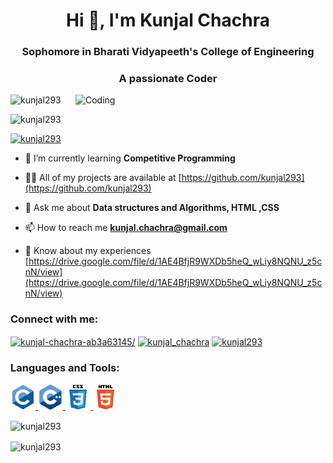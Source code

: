 <h1 align="center">Hi 👋, I'm Kunjal Chachra</h1>
<h3 align="center">Sophomore in Bharati Vidyapeeth's College of Engineering</h3>
<h3 align="center">A passionate Coder </h3>

<img align="right" alt="Coding" width="400" src="https://cdn.dribbble.com/users/4055494/screenshots/15215756/media/d2b66c4ca0192aa26d103448b3d1518b.gif">
<p align="left"> <img src="https://komarev.com/ghpvc/?username=kunjal293&label=Profile%20views&color=0e75b6&style=flat" alt="kunjal293" /> </p>

<p align="left"> <img src="https://komarev.com/ghpvc/?username=kunjal293&label=Profile%20views&color=0e75b6&style=flat" alt="kunjal293" /> </p>
<p align="left"> <a href="https://github.com/ryo-ma/github-profile-trophy"><img src="https://github-profile-trophy.vercel.app/?username=kunjal293" alt="kunjal293" /></a> </p>

- 🌱 I’m currently learning **Competitive Programming**

- 👨‍💻 All of my projects are available at [https://github.com/kunjal293](https://github.com/kunjal293)

- 💬 Ask me about **Data structures and Algorithms, HTML ,CSS**

- 📫 How to reach me **kunjal.chachra@gmail.com**

- 📄 Know about my experiences [https://drive.google.com/file/d/1AE4BfjR9WXDb5heQ_wLiy8NQNU_z5cnN/view](https://drive.google.com/file/d/1AE4BfjR9WXDb5heQ_wLiy8NQNU_z5cnN/view)

<h3 align="left">Connect with me:</h3>
<p align="left">
<a href="https://linkedin.com/in/kunjal-chachra-ab3a63145/" target="blank"><img align="center" src="https://raw.githubusercontent.com/rahuldkjain/github-profile-readme-generator/master/src/images/icons/Social/linked-in-alt.svg" alt="kunjal-chachra-ab3a63145/" height="30" width="40" /></a>
<a href="https://www.hackerrank.com/kunjal_chachra" target="blank"><img align="center" src="https://raw.githubusercontent.com/rahuldkjain/github-profile-readme-generator/master/src/images/icons/Social/hackerrank.svg" alt="kunjal_chachra" height="30" width="40" /></a>
<a href="https://www.leetcode.com/kunjal293" target="blank"><img align="center" src="https://raw.githubusercontent.com/rahuldkjain/github-profile-readme-generator/master/src/images/icons/Social/leet-code.svg" alt="kunjal293" height="30" width="40" /></a>
</p>

<h3 align="left">Languages and Tools:</h3>
<p align="left"> <a href="https://www.cprogramming.com/" target="_blank" rel="noreferrer"> <img src="https://raw.githubusercontent.com/devicons/devicon/master/icons/c/c-original.svg" alt="c" width="40" height="40"/> </a> <a href="https://www.w3schools.com/cpp/" target="_blank" rel="noreferrer"> <img src="https://raw.githubusercontent.com/devicons/devicon/master/icons/cplusplus/cplusplus-original.svg" alt="cplusplus" width="40" height="40"/> </a> <a href="https://www.w3schools.com/css/" target="_blank" rel="noreferrer"> <img src="https://raw.githubusercontent.com/devicons/devicon/master/icons/css3/css3-original-wordmark.svg" alt="css3" width="40" height="40"/> </a> <a href="https://www.w3.org/html/" target="_blank" rel="noreferrer"> <img src="https://raw.githubusercontent.com/devicons/devicon/master/icons/html5/html5-original-wordmark.svg" alt="html5" width="40" height="40"/> </a> </p>

<p><img align="center" src="https://github-readme-stats.vercel.app/api/top-langs?username=kunjal293&show_icons=true&locale=en&layout=compact" alt="kunjal293" /></p>

<p><img align="center" src="https://github-readme-streak-stats.herokuapp.com/?user=kunjal293&" alt="kunjal293" /></p>
